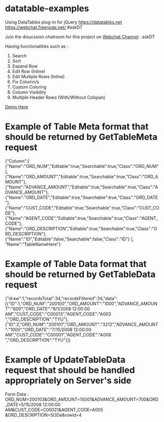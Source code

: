 # datatable-examples
Using DataTables plug-in for jQuery https://datatables.net
https://webchat.freenode.net/ #askDT

Join the disucssion chatroom for this project on [Webchat Channel](https://webchat.freenode.net/) : askDT

Having functionalities such as : 
1. Search
2. Sort
3. Expand Row
4. Edit Row (Inline)
5. Edit Multiple Rows (Inline)
6. Fix Column/s
7. Custom Coloring
8. Column Visibility
9. Multiple Header Rows (With/Without Colspan)

<a href="http://eunoia.gq/datatable.htm" target="_blank">Demo Here</a>

# Example of Table Meta format that should be returned by GetTableMeta request

{"Column":[
{"Name":"ORD_NUM","Editable":true,"Searchable":true,"Class":"ORD_NUM"},{"Name":"ORD_AMOUNT","Editable":true,"Searchable":true,"Class":"ORD_AMOUNT"},{"Name":"ADVANCE_AMOUNT","Editable":true,"Searchable":true,"Class":"ADVANCE_AMOUNT"},{"Name":"ORD_DATE","Editable":true,"Searchable":true,"Class":"ORD_DATE"},{"Name":"CUST_CODE","Editable":true,"Searchable":true,"Class":"CUST_CODE"},{"Name":"AGENT_CODE","Editable":true,"Searchable":true,"Class":"AGENT_CODE"},{"Name":"ORD_DESCRIPTION","Editable":true,"Searchable":true,"Class":"ORD_DESCRIPTION"},{"Name":"ID","Editable":false,"Searchable":false,"Class":"ID"}
],
"Name":"TableNameHere"}

# Example of Table Data format that should be returned by GetTableData request

{"draw":1,"recordsTotal":34,"recordsFiltered":34,"data":[{"ID":1,"ORD_NUM":"200100","ORD_AMOUNT":"1000","ADVANCE_AMOUNT":"600","ORD_DATE":"8/1/2008 12:00:00 AM","CUST_CODE":"C00013","AGENT_CODE":"A003  ","ORD_DESCRIPTION":"TYU"},{"ID":2,"ORD_NUM":"200101","ORD_AMOUNT":"3212","ADVANCE_AMOUNT":"1000","ORD_DATE":"7/15/2008 12:00:00 AM","CUST_CODE":"C00001","AGENT_CODE":"A008  ","ORD_DESCRIPTION":"TYU"}]}

# Example of UpdateTableData request that should be handled appropriately on Server's side

Form Data : ORD_NUM=200103&ORD_AMOUNT=15001&ADVANCE_AMOUNT=700&ORD_DATE=5/15/2008 12:00:00 AM&CUST_CODE=C00021&AGENT_CODE=A005  &ORD_DESCRIPTION=SODe&rowid=4

